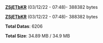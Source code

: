[**ZSjETbKR**](/data/ZSjETbKR.txt) (03/12/22 - 07:48)- 388382 bytes

[**ZSjETbKR**](/data/ZSjETbKR.txt) (03/12/22 - 07:48)- 388382 bytes

**Total Datas**: 6206

**Total Size**: 34.89 MB / 34.9 MB